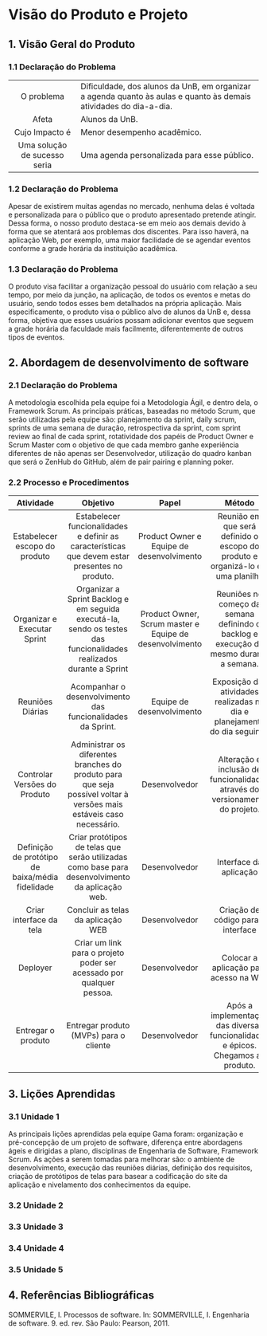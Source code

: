 # Visão do Produto e Projeto

## 1. Visão Geral do Produto

### 1.1 Declaração do Problema

|                                | 	                                                  |
| :----------------------------: | :------------------------------------------------------------------------------------ |
| O problema                     |  Dificuldade, dos alunos da UnB, em organizar a agenda quanto às aulas e quanto às demais atividades do dia-a-dia. |
| Afeta                          |  Alunos da UnB.      |
| Cujo Impacto é                 |  Menor desempenho acadêmico.   |
| Uma solução de sucesso seria   |  Uma agenda personalizada para esse público. |

### 1.2 Declaração do Problema

Apesar de existirem muitas agendas no mercado, nenhuma delas é voltada e personalizada para o público que o produto apresentado pretende atingir. Dessa forma, o nosso produto destaca-se em meio aos demais devido à forma que se atentará aos problemas dos discentes. Para isso haverá, na aplicação Web, por exemplo, uma maior facilidade de se agendar eventos conforme a grade horária da instituição acadêmica.

### 1.3 Declaração do Problema
O produto visa facilitar a organização pessoal do usuário com relação a seu tempo, por meio da junção, na aplicação, de todos os eventos e metas do usuário, sendo todos esses bem detalhados na própria aplicação. Mais especificamente, o produto visa o público alvo de alunos da UnB e, dessa forma, objetiva que esses usuários possam adicionar eventos que seguem a grade horária da faculdade mais facilmente, diferentemente de outros tipos de eventos.

## 2. Abordagem de desenvolvimento de software

### 2.1 Declaração do Problema

A metodologia escolhida pela equipe foi a Metodologia Ágil, e dentro dela, o Framework Scrum. As principais práticas, baseadas no método Scrum, que serão utilizadas pela equipe são: planejamento da sprint, daily scrum, sprints de uma semana de duração, retrospectiva da sprint, com sprint review ao final de cada sprint, rotatividade dos papéis de Product Owner e Scrum Master com o objetivo de que cada membro ganhe experiência diferentes de não apenas ser Desenvolvedor, utilização do quadro kanban que será o ZenHub do GitHub, além de pair pairing e planning poker.

### 2.2 Processo e Procedimentos

|  Atividade | 	Objetivo | Papel | Método | Ferramenta |
| :-----:| :------: | :---------: | :--------: | :------------: |
| Estabelecer escopo do produto | Estabelecer funcionalidades e definir as características que devem estar presentes no produto. | Product Owner e Equipe de desenvolvimento | Reunião em que será definido o escopo do produto e organizá-lo em uma planilha | Google Sheets |
| Organizar e Executar Sprint | Organizar a Sprint Backlog e em seguida executá-la, sendo os testes das funcionalidades realizados durante a Sprint | Product Owner, Scrum master e Equipe de desenvolvimento | Reuniões no começo da semana definindo o backlog e execução do mesmo durante a semana. | GitHub/ZenHub e Django/Python |
| Reuniões Diárias | Acompanhar o desenvolvimento das funcionalidades da Sprint. | Equipe de desenvolvimento |  Exposição das atividades realizadas no dia e planejamento do dia seguinte. | Microsoft Teams |
| Controlar Versões do Produto | Administrar os diferentes branches do produto para que seja possível voltar à versões mais estáveis caso necessário. | Desenvolvedor | Alteração e inclusão de funcionalidades através do versionamento do projeto. | Git/GitHub |
| Definição de protótipo de baixa/média fidelidade | Criar protótipos de telas que serão utilizadas como base para desenvolvimento da aplicação web. | Desenvolvedor | Interface da aplicação | Figma |
| Criar interface da tela | Concluir as telas da aplicação WEB | Desenvolvedor | Criação de código para a interface | HTML/CSS |
| Deployer | Criar um link para o projeto poder ser acessado por qualquer pessoa. | Desenvolvedor | Colocar a aplicação para acesso na WEB | GitHub Pages | 
| Entregar o produto | Entregar produto (MVPs) para o cliente | Desenvolvedor | Após a implementação das diversas funcionalidades e épicos. Chegamos ao produto. | Aprender3 |

## 3. Lições Aprendidas

### 3.1 Unidade 1
As principais lições aprendidas pela equipe Gama foram: organização e pré-concepção de um projeto de software, diferença entre abordagens ágeis e dirigidas a plano,  disciplinas de Engenharia de Software, Framework Scrum. As ações a serem tomadas para melhorar são: o ambiente de desenvolvimento,  execução das reuniões diárias, definição dos requisitos, criação de protótipos de telas para basear a codificação do site da aplicação e nivelamento dos conhecimentos da equipe.

### 3.2 Unidade 2
### 3.3 Unidade 3
### 3.4 Unidade 4
### 3.5 Unidade 5

## 4. Referências Bibliográficas

SOMMERVILE, I. Processos de software. In: SOMMERVILLE, I. Engenharia de software. 9. ed. rev. São Paulo: Pearson, 2011.
